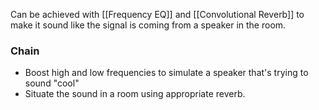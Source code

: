 Can be achieved with [[Frequency EQ]] and [[Convolutional Reverb]] to make it sound like the signal is coming from a speaker in the room.

### Chain
- Boost high and low frequencies to simulate a speaker that's trying to sound "cool"
- Situate the sound in a room using appropriate reverb.